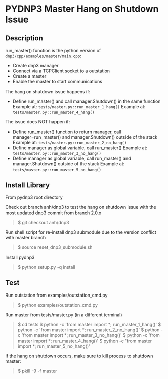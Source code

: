 # PYDNP3 Master Hang on Shutdown Issue

## Description

run_master() function is the python version of `dnp3/cpp/examples/master/main.cpp`:
* Create dnp3 manager
* Connect via a TCPClient socket to a outstation
* Create a master
* Enable the master to start communications

The hang on shutdown issue happens if:
* Define run_master() and call manager.Shutdown() in the same function
Example at: `tests/master.py::run_master_1_hang()`
Example at: `tests/master.py::run_master_4_hang()`

The issue does NOT happen if:
* Define run_master() function to return manager, call manager=run_master() and manager.Shutdown() outside of the stack
Example at: `tests/master.py::run_master_2_no_hang()`
* Define manager as global variable, call run_master()
Example at: `tests/master.py::run_master_3_no_hang()`
* Define manager as global variable, call run_master() and manager.Shutdown() outside of the stack
Example at: `tests/master.py::run_master_5_no_hang()`


## Install Library

From pydnp3 root directory

Check out branch anh/dnp3 to test the hang on shutdown issue with the most updated dnp3 commit from branch 2.0.x
>$ git checkout anh/dnp3

Run shell script for re-install dnp3 submodule due to the version conflict with master branch
>$ source reset_dnp3_submodule.sh

Install pydnp3
>$ python setup.py -q install

## Test

Run outstation from examples/outstation_cmd.py
>$ python examples/outstation_cmd.py

Run master from tests/master.py (in a different terminal)
>$ cd tests
>$ python -c 'from master import *; run_master_1_hang()'
>$ python -c 'from master import *; run_master_2_no_hang()'
>$ python -c 'from master import *; run_master_3_no_hang()'
>$ python -c 'from master import *; run_master_4_hang()'
>$ python -c 'from master import *; run_master_5_no_hang()'

If the hang on shutdown occurs, make sure to kill process to shutdown master:
> $ pkill -9 -f master